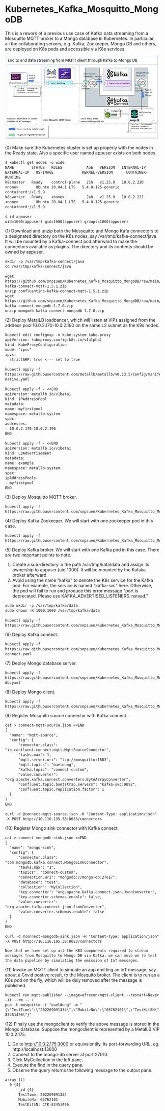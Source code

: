 # Kubernetes_Kafka_Mosquitto_MongoDB
This is a rework of a previous use case of Kafka data streaming from a Mosquitto MQTT broker to a Mongo database in Kubernetes. In particular, all the collaborating servers, e.g. Kafka, Zookeeper, Mongo DB and others, are deployed on K8s pods and accessible via K8s services. <br>

![Hostic Architecture](Kubernetes_Kafka_Mosquitto_Mongo_screen01.jpg)

<p>
  (0) Make sure the Kubernetes cluster is set up properly with the nodes in the Ready state. Also a specific user named appuser exists on both nodes.
  
  ~~~
  $ kubectl get nodes -o wide
  NAME        STATUS   ROLES           AGE   VERSION   INTERNAL-IP   EXTERNAL-IP   OS-IMAGE             KERNEL-VERSION      CONTAINER-RUNTIME
  k8smaster   Ready    control-plane   25h   v1.25.0   10.0.2.220    <none>        Ubuntu 20.04.1 LTS   5.4.0-125-generic   containerd://1.5.9
  k8sworker   Ready    <none>          24h   v1.25.0   10.0.2.222    <none>        Ubuntu 20.04.1 LTS   5.4.0-125-generic   containerd://1.5.9
  
  $ id appuser
  uid=1000(appuser) gid=1000(appuser) groups=1000(appuser)
  ~~~
  
<p>
  (1) Download and unzip both the Mossquitto and Mongo Kafa connectors to a designated directory on the K8s nodes, say /var/tmp/kafka-connect/java. It will be mounted by a Kafka-connect pod afterward to make the connectors available as plugins. The directory and its contents should be owned by appuser.
  
  ~~~
  mkdir -p /var/tmp/kafka-connect/java
  cd /var/tmp/kafka-connect/java

  wget https://github.com/snpsuen/Kubernetes_Kafka_Mosquitto_MongoDB/raw/main/confluentinc-kafka-connect-mqtt-1.5.1.zip
  unzip confluentinc-kafka-connect-mqtt-1.5.1.zip
  wget https://github.com/snpsuen/Kubernetes_Kafka_Mosquitto_MongoDB/raw/main/mongodb-kafka-connect-mongodb-1.7.0.zip
  unzip mongodb-kafka-connect-mongodb-1.7.0.zip
  ~~~

<p>
  (2) Deploy MetalLB loadbancer, which will listen at VIPs assigned from the address pool 10.0.2.170-10.0.2.190 on the same L2 subnet as the K8s nodes.
  
  ~~~
  kubectl edit configmap -n kube-system kube-proxy
  apiVersion: kubeproxy.config.k8s.io/v1alpha1
  kind: KubeProxyConfiguration
  mode: "ipvs"
  ipvs:
    strictARP: true <--- set to true

kubectl apply -f https://raw.githubusercontent.com/metallb/metallb/v0.13.5/config/manifests/metallb-native.yaml

kubectl apply -f - <<END
apiVersion: metallb.io/v1beta1
kind: IPAddressPool
metadata:
  name: myfirstpool
  namespace: metallb-system
spec:
  addresses:
  - 10.0.2.170-10.0.2.190
END

kubectl apply -f - <<END
apiVersion: metallb.io/v1beta1
kind: L2Advertisement
metadata:
  name: example
  namespace: metallb-system
spec:
  ipAddressPools:
  - myfirstpool
END
  ~~~
                        
<p>
  (3) Deploy Mosquitto MQTT broker.
  
  ~~~
kubectl apply -f https://raw.githubusercontent.com/snpsuen/Kubernetes_Kafka_Mosquitto_MongoDB/main/mosquitto.yaml
  ~~~
  
<p>
  (4) Deploy Kafka Zookeeper. We will start with one zookeeper pod in this case.
  
  ~~~
kubectl apply -f https://raw.githubusercontent.com/snpsuen/Kubernetes_Kafka_Mosquitto_MongoDB/main/zookeeper.yaml
  ~~~
<p>
  (5) Deploy Kafka broker. We will start with one Kafka pod in this case. There are two important points to note.
  
  1. Create a sub-directory in the path /var/tmp/kafa/data and assign its ownership to appuser (uid 1000). It will be mounted by the Kafaka broker afterward.
  2. Avoid using the name "kafka" to denote the K8s service for the Kafka pod. For example, the service is named "kafka-svc" here. Otherwise, the pod will fail to run and produce this error message "port is deprecated. Please use KAFKA_ADVERTISED_LISTENERS instead."
  
  ~~~
sudo mkdir -p /var/tmp/kafka/data
sudo chown -R 1000:1000 /var/tmp/kafka/data

kubectl apply -f https://raw.githubusercontent.com/snpsuen/Kubernetes_Kafka_Mosquitto_MongoDB/main/kafka.yaml
  ~~~
  
<p> 
  (6) Deploy Kafka connect.
  
  ~~~
  kubectl apply -f https://raw.githubusercontent.com/snpsuen/Kubernetes_Kafka_Mosquitto_MongoDB/main/kafka-connect.yaml
  ~~~

<p>
  (7) Deploy Mongo database server.
  
  ~~~
  kubectl apply -f https://raw.githubusercontent.com/snpsuen/Kubernetes_Kafka_Mosquitto_MongoDB/main/mongo-db.yaml
  ~~~
  
<p>
  (8) Deploy Mongo client.
  
  ~~~
  kubectl apply -f https://raw.githubusercontent.com/snpsuen/Kubernetes_Kafka_Mosquitto_MongoDB/main/mongoclient.yaml
  ~~~
  
<p>
  (9) Register Mosquito source connector with Kafka connect.
  
  ~~~
  cat > connect-mqtt-source.json <<END
{
    "name": "mqtt-source",
    "config": {
        "connector.class": "io.confluent.connect.mqtt.MqttSourceConnector",
        "tasks.max": 1,
        "mqtt.server.uri": "tcp://mosquitto:1883",
        "mqtt.topics": "baeldung",
        "kafka.topic": "connect-custom",
        "value.converter": "org.apache.kafka.connect.converters.ByteArrayConverter",
        "confluent.topic.bootstrap.servers": "kafka-svc:9092",
        "confluent.topic.replication.factor": 1
    }
}
END

curl -d @connect-mqtt-source.json -H "Content-Type: application/json" -X POST http://10.110.195.38:8083/connectors
  ~~~

<p>
  (10) Register Mongo sink connector with Kafka connect.
  
  ~~~
  cat > connect-mongodb-sink.json <<END
{
	"name": "mongo-sink",
	"config": {
		"connector.class": "com.mongodb.kafka.connect.MongoSinkConnector",
		"tasks.max": "1",
		"topics": "connect-custom",		
		"connection.uri": "mongodb://mongo-db:27017",
		"database": "test",
		"collection": "MyCollection",
		"key.converter": "org.apache.kafka.connect.json.JsonConverter",
		"key.converter.schemas.enable": false,
		"value.converter": "org.apache.kafka.connect.json.JsonConverter",
		"value.converter.schemas.enable": false
	}
}
END

  curl -d @connect-mongodb-sink.json -H "Content-Type: application/json" -X POST http://10.110.195.38:8083/connectors
  ~~~
	
	Now that we have set up all the K83 components required to stream messages from Mosquitto to Mongo DB via Kafka. we can move on to test the data pipeline by simulating the emission of IoT messages.

<p>
  (11) Invoke an MQTT client to simuate an app emitting an IoT message, say about a Covid postive result, to the Mosquito broker. The client is to run as a K8s pod on the fly, which will be duly removed after the message is published.
	
  ~~~
kubectl run mqtt-publisher --image=efrecon/mqtt-client --restart=Never -it --rm -- \
pub -h mosquitto -t "baeldung" -m "{\"TestTime\":\"202209091334\",\"MobileNo\":\"65762101\",\"TestKitSN\":\"CTK-83451496\"}"
  ~~~

<p>
  (12) Finally use the mongoclient to verify the above message is stored in the Mongo database. Suppose the mongoclient is represented by a MetalLB VIP 10.0.2.175.

  1. Go to http://10.0.2.175:3000 or equivalentlly, its port-forwarding URL, eg. http://localhost:13000
  2. Connect to the mongo-db server at port 27010.
  3. Click MyCollection in the left pane.
  4. Execute the find in the query pane.
  5. Observe the query returns the following message to the output pane.
  
  ~~~
  array [1]
	0 {4}
	    _id {4}
	    TestTime: 202209091334
	    MobileNo: 65762101
	    TestKitSN: CTK-83451496
  ~~~
